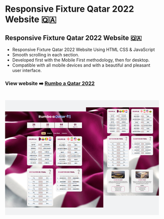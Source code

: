 # **Responsive Fixture Qatar 2022 Website** :qatar:
## **Responsive Fixture Qatar 2022 Website** :qatar:
- Responsive Fixture Qatar 2022 Website Using HTML CSS &amp; JavaScript
- Smooth scrolling in each section.
- Developed first with the Mobile First methodology, then for desktop.
- Compatible with all mobile devices and with a beautiful and pleasant user interface.

### View website :arrow_right: [Rumbo a Qatar 2022](https://rumboaqatar2022.netlify.app/) 

#

![](/preview.png)
